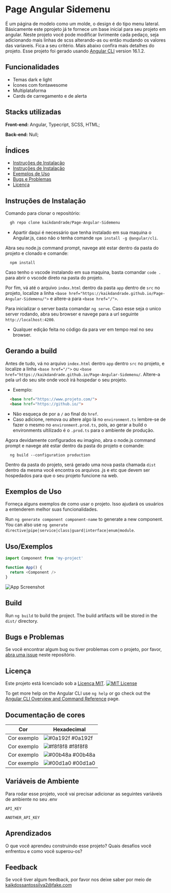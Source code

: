 # Page Angular Sidemenu

É um página de modelo como um molde, o design é do tipo menu lateral. Básicamente este pprojeto já te fornece um base inicial para seu projeto em angular. Neste projeto você pode modificar livrimente cada pedaço, seja adicionando mais linhas de scss alterando-as ou então mudando os valores das varíaveis. Fica a seu critério. Mais abaixo confira mais detalhes do projeto.
Esse projeto foi gerado usando [Angular CLI](https://github.com/angular/angular-cli) version 16.1.2.

## Funcionalidades

- Temas dark e light
- Ícones com fontawesome
- Multiplataforma
- Cards de carregamento e de alerta

## Stacks utilizadas

**Front-end:** Angular, Typecript, SCSS, HTML;

**Back-end:** Null;

## Índices

- [Instruções de Instalação](#instruções-de-instalação)
- [Instruções de Instalação](#gerando-a-build)
- [Exemplos de Uso](#exemplos-de-uso)
- [Bugs e Problemas](#bugs-e-problemas)
- [Licença](#licença)


## Instruções de Instalação
Comando para clonar o repositório:
```bash
  gh repo clone kaikdandrade/Page-Angular-Sidemenu
```

* Apartir daqui é necessário que tenha instalado em sua maquina o Angular.js, caso não o tenha comande `npm install -g @angular/cli`.

Abra seu node.js command prompt, navege até estar dentro da pasta do projeto e clonado e comande:
```node
  npm install
```

Caso tenho o vscode instalando em sua maquina, basta comandar `code .` para abrir o vscode direto na pasta do projeto.

Por fim, vá até o arquivo `index.html` dentro da pasta `app` dentro de `src` no projeto, localize a linha `<base href="https://kaikdandrade.github.io/Page-Angular-Sidemenu/">` e altere-a para `<base href="/">`.

Para inicializar o server basta comandar `ng serve`. Caso esse seja o unico server rodando, abra seu browser e navege para a url seguinte `http://localhost:4200`.
* Qualquer edição feita no código da para ver em tempo real no seu browser.

## Gerando a build

Antes de tudo, vá no arquivo `index.html` dentro `app` dentro `src` no projeto, e localize a linha `<base href="/">` ou `<base href="https://kaikdandrade.github.io/Page-Angular-Sidemenu/`. Altere-a pela url do seu site onde você irá hospedar o seu projeto.
* Exemplo:
```html
  <base href="https://www.projeto.com/">
  <base href="https://github.io/">
```
* Não esqueça de por a `/` ao final do `href`.
* Caso adicione, remova ou altere algo lá no `environment.ts` lembre-se de fazer o mesmo no `environment.prod.ts`, pois, ao gerar a build o environments ultilizado é o `.prod.ts` para o ambiente de produção.

Agora devidamente configurados eu imagino, abra o node.js command prompt e navege até estar dentro da pasta do projeto e comande:
```node
  ng build --configuration production
```

Dentro da pasta do projeto, será gerado uma nova pasta chamada `dist` dentro da mesma você encontra os arquivos .js e etc que devem ser hospedados para que o seu projeto funcione na web.

## Exemplos de Uso

Forneça alguns exemplos de como usar o projeto. Isso ajudará os usuários a entenderem melhor suas funcionalidades.

Run `ng generate component component-name` to generate a new component. You can also use `ng generate directive|pipe|service|class|guard|interface|enum|module`.

## Uso/Exemplos

```javascript
import Component from 'my-project'

function App() {
  return <Component />
}
```

![App Screenshot](https://via.placeholder.com/468x300?text=App+Screenshot+Here)

## Build

Run `ng build` to build the project. The build artifacts will be stored in the `dist/` directory.

## Bugs e Problemas

Se você encontrar algum bug ou tiver problemas com o projeto, por favor, [abra uma issue](https://github.com/kaikdandrade/Page-Angular-Sidemenu/issues) neste repositório.

## Licença

Este projeto está licenciado sob a [Licença MIT](https://opensource.org/licenses/MIT).
[![MIT License](https://img.shields.io/badge/License-MIT-green.svg)](https://choosealicense.com/licenses/mit/)

To get more help on the Angular CLI use `ng help` or go check out the [Angular CLI Overview and Command Reference](https://angular.io/cli) page.

## Documentação de cores

| Cor               | Hexadecimal                                                |
| ----------------- | ---------------------------------------------------------------- |
| Cor exemplo       | ![#0a192f](https://via.placeholder.com/10/0a192f?text=+) #0a192f |
| Cor exemplo       | ![#f8f8f8](https://via.placeholder.com/10/f8f8f8?text=+) #f8f8f8 |
| Cor exemplo       | ![#00b48a](https://via.placeholder.com/10/00b48a?text=+) #00b48a |
| Cor exemplo       | ![#00d1a0](https://via.placeholder.com/10/00b48a?text=+) #00d1a0 |

## Variáveis de Ambiente

Para rodar esse projeto, você vai precisar adicionar as seguintes variáveis de ambiente no seu .env

`API_KEY`

`ANOTHER_API_KEY`

## Aprendizados

O que você aprendeu construindo esse projeto? Quais desafios você enfrentou e como você superou-os?

## Feedback

Se você tiver algum feedback, por favor nos deixe saber por meio de kaikdossantossilva2@fake.com